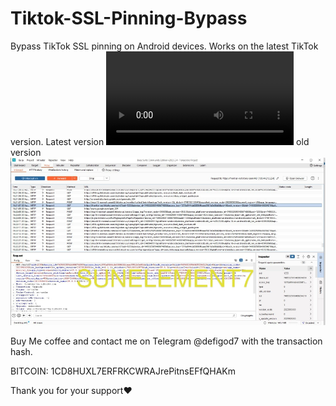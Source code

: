 # Tiktok-SSL-Pinning-Bypass

Bypass TikTok SSL pinning on Android devices.
Works on the latest TikTok version.
Latest version 
<video src="25-10-2025.mp4"></video>
old version 
![Screenshot](pic2_3.JPG)

Buy Me coffee and contact me on Telegram @defigod7 with the transaction hash.

BITCOIN: 1CD8HUXL7ERFRKCWRAJrePitnsEFfQHAKm


Thank you for your support❤️
